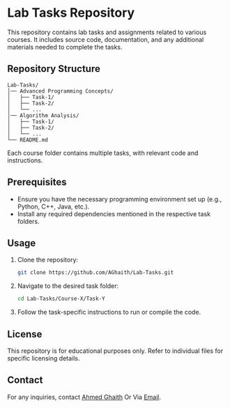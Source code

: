 # Lab Tasks Repository

This repository contains lab tasks and assignments related to various courses. It includes source code, documentation, and any additional materials needed to complete the tasks.

## Repository Structure

```
Lab-Tasks/
│── Advanced Programming Concepts/
│   ├── Task-1/
│   ├── Task-2/
│   └── ...
│── Algorithm Analysis/
│   ├── Task-1/
│   ├── Task-2/
│   └── ...
└── README.md
```

Each course folder contains multiple tasks, with relevant code and instructions.

## Prerequisites

- Ensure you have the necessary programming environment set up (e.g., Python, C++, Java, etc.).
- Install any required dependencies mentioned in the respective task folders.

## Usage

1. Clone the repository:
   ```sh
   git clone https://github.com/AGhaith/Lab-Tasks.git
   ```
2. Navigate to the desired task folder:
   ```sh
   cd Lab-Tasks/Course-X/Task-Y
   ```
3. Follow the task-specific instructions to run or compile the code.

## License

This repository is for educational purposes only. Refer to individual files for specific licensing details.

## Contact

For any inquiries, contact [Ahmed Ghaith](https://github.com/AGhaith) Or Via [Email](A.wesam2300@nu.edu.eg).

